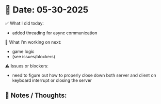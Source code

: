 # 📅 Date: 05-30-2025

✅ What I did today:
- added threading for async communication

🔧 What I’m working on next:
- game logic
- (see issues/blockers)

⚠️ Issues or blockers:
- need to figure out how to properly close down both server and client on keyboard interrupt or closing the server

🧠 Notes / Thoughts:
- 
